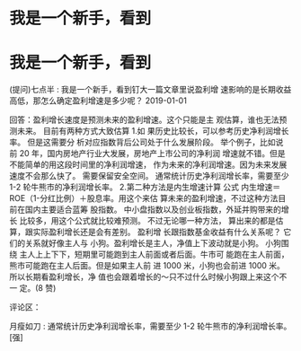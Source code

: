 # 我是一个新手，看到

# 我是一个新手，看到

(提问)七点半 : 我是一个新手，看到钉大一篇文章里说盈利增 速影响的是长期收益高低，那怎么确定盈利增速是多少呢？ 2019-01-01

回答：盈利增长速度是预测未来的盈利增速。这个只能是主 观估算，谁也无法预测未来。 目前有两种方式大致估算 1.如 果历史比较长，可以参考历史净利润增长率。 但是这需要分 析对应指数背后公司处于什么发展阶段。 举个例子，比如说 前 20 年，国内房地产行业大发展，房地产上市公司的净利润 增速就不错。但是不能简单的用这段时间里的净利润增速， 作为未来的净利润增速。因为未来发展速度不会那么快了。 需要保留安全空间。 通常统计历史净利润增长率，需要至少 1-2 轮牛熊市的净利润增长率。 2.第二种方法是内生增速计算 公式 内生增速＝ROE（1-分红比例）＋股息率。用这个来估 算未来的盈利增速，不过这种方法目前在国内主要适合蓝筹 股指数。 中小盘指数以及创业板指数，外延并购带来的增长 比较多，用这个公式就比较难预测。 不过无论哪一种方法， 算出来的都是估算，跟实际盈利增长还是会有差别。 盈利增 长跟指数基金收益有什么关系呢？ 它们的关系就好像主人与 小狗。盈利增长是主人，净值上下波动就是小狗。 小狗围绕 主人上上下下，短期里可能跑到主人前面或者后面。牛市可 能跑在主人前面，熊市可能跑在主人后面。但是如果主人前 进 1000 米，小狗也会前进 1000 米。 所以长期看盈利增长，净 值也会跟着增长的～只不过什么时候小狗跟上来这个不一 定。(8 赞)

评论区：

月瘦如刀 : 通常统计历史净利润增长率，需要至少 1-2 轮牛熊市的净利润增长率。[强]
